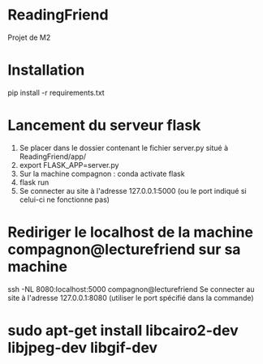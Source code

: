 # ReadingFriend
Projet de M2

# Installation
pip install -r requirements.txt

# Lancement du serveur flask
1. Se placer dans le dossier contenant le fichier server.py situé à ReadingFriend/app/
2. export FLASK_APP=server.py
3. Sur la machine compagnon : conda activate flask
4. flask run
5. Se connecter au site à l'adresse 127.0.0.1:5000 (ou le port indiqué si celui-ci ne fonctionne pas)

# Rediriger le localhost de la machine compagnon@lecturefriend sur sa machine
ssh -NL 8080:localhost:5000 compagnon@lecturefriend
Se connecter au site à l'adresse 127.0.0.1:8080 (utiliser le port spécifié dans la commande)

# sudo apt-get install libcairo2-dev libjpeg-dev libgif-dev
